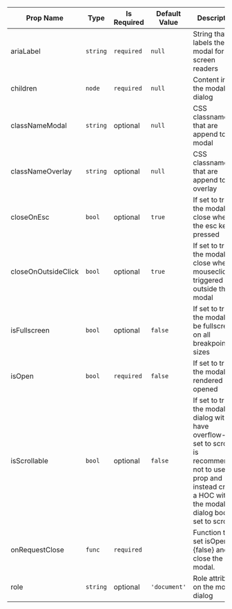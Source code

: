 | Prop Name | Type | Is Required | Default Value | Description | 
|-|-|-|-|-|
| ariaLabel | `string`  | `required` | `null` | String that labels the modal for screen readers |
| children | `node`  | `required` | `null` | Content inside the modal dialog |
| classNameModal | `string`  | optional | `null` | CSS classnames that are append to the modal |
| classNameOverlay | `string`  | optional | `null` | CSS classnames that are append to the overlay |
| closeOnEsc | `bool`  | optional | `true` | If set to true, the modal will close when the esc key is pressed |
| closeOnOutsideClick | `bool`  | optional | `true` | If set to true, the modal will close when a mouseclick is triggered outside the modal |
| isFullscreen | `bool`  | optional | `false` | If set to true, the modal will be fullscreen on all breakpoint sizes |
| isOpen | `bool`  | `required` | `false` | If set to true, the modal will rendered as opened |
| isScrollable | `bool`  | optional | `false` | If set to true, the modal dialog with have overflow-y set to scroll. It is recommended not to use this prop and instead create a HOC with the modal dialog body set to scroll. |
| onRequestClose | `func`  | `required` |  | Function to set isOpen={false} and close the modal. |
| role | `string`  | optional | `'document'` | Role attribute on the modal dialog |